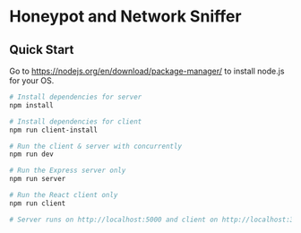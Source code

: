 # Honeypot and Network Sniffer



## Quick Start
Go to https://nodejs.org/en/download/package-manager/ to install node.js for your OS.
``` bash
# Install dependencies for server
npm install

# Install dependencies for client
npm run client-install

# Run the client & server with concurrently
npm run dev

# Run the Express server only
npm run server

# Run the React client only
npm run client

# Server runs on http://localhost:5000 and client on http://localhost:3000
```
